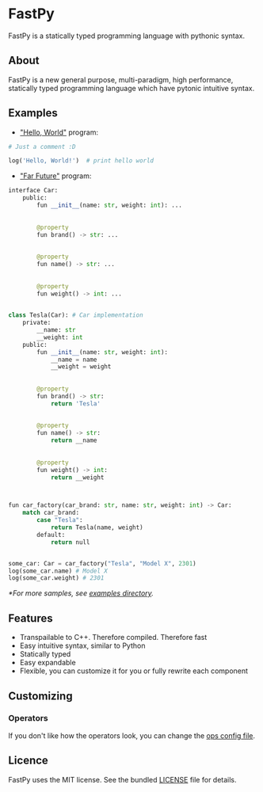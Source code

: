 # FastPy

FastPy is a statically typed programming language with pythonic syntax.

## About

FastPy is a new general purpose, multi-paradigm, high performance, statically typed programming language which have
pytonic intuitive syntax.

## Examples

- ["Hello, World"](examples/hello_world.fpy) program:

```python
# Just a comment :D

log('Hello, World!')  # print hello world
```

- ["Far Future"](examples/far_future.fpy) program:

```python
interface Car:
	public:
		fun __init__(name: str, weight: int): ...
		
		
		@property
		fun brand() -> str: ...
			
		
		@property
		fun name() -> str: ...
			
			
		@property
		fun weight() -> int: ...
		

class Tesla(Car): # Car implementation
	private:
		__name: str
		__weight: int
	public:
		fun __init__(name: str, weight: int):
			__name = name
			__weight = weight
		
		
		@property
		fun brand() -> str:
			return 'Tesla'
			
		
		@property
		fun name() -> str:
			return __name
			
			
		@property
		fun weight() -> int:
			return __weight



fun car_factory(car_brand: str, name: str, weight: int) -> Car:
	match car_brand:
		case "Tesla":
			return Tesla(name, weight)
		default:
			return null


some_car: Car = car_factory("Tesla", "Model X", 2301) 
log(some_car.name) # Model X
log(some_car.weight) # 2301
```

*\*For more samples, see [examples directory](examples).*

## Features

- Transpailable to C++. Therefore compiled. Therefore fast
- Easy intuitive syntax, similar to Python
- Statically typed
- Easy expandable
- Flexible, you can customize it for you or fully rewrite each component

## Customizing

### Operators

If you don't like how the operators look, you can change the [ops config file](config/operators.json).

## Licence

FastPy uses the MIT license. See the bundled [LICENSE](LICENSE) file for details.
